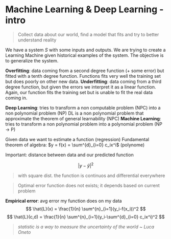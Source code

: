 # Machine Learning & Deep Learning - intro
> Collect data about our world, find a model that fits and try to better understand reality

We have a system $S$ with some inputs and outputs.
We are trying to create a Learning Machine given historical examples of the system.
The objective is to generalize the system.

**Overfitting**:
data coming from a second degree function (+ some error) but fitted with a tenth degree function.  Functions fits very well the training set but does poorly on other new data.
**Underfitting**:
data coming from a third degree function, but given the errors we interpret it as a linear function.  Again, our function fits the training set but is unable to fit the real data coming in.

**Deep Learning**: tries to transform a non computable problem (NPC) into a non polynomial problem (NP)
DL is a non polynomial problem that approximate the theorem of general learnability (NPC)
**Machine Learning**: tries to transform a non polynomial problem into a polynomial problem (NP → P)

Given data we want to estimate a function (regression)
Fundamental theorem of algebra: $y = f(x) = \sum^{d}_{i=0} c_ix^i$ (polynome)

Important: distance between data and our predicted function

$$
|y-\hat{y}|^2
$$

> with square dist. the function is continuos and differential everywhere

> Optimal error function does not exists; it depends based on current problem

**Empirical error**: avg error my function does on my data
$$
\hat{L}(x) = \frac{1}{n} \sum^{n}_{i=1}(y_i-f(x_i))^2
$$
$$
\hat{L}(c,d) = \frac{1}{n} \sum^{n}_{i=1}(y_i-\sum^{d}_{i=0} c_ix^i)^2
$$

>*statistic is a way to measure the uncertainty of the world ~ Luca Oneto*

